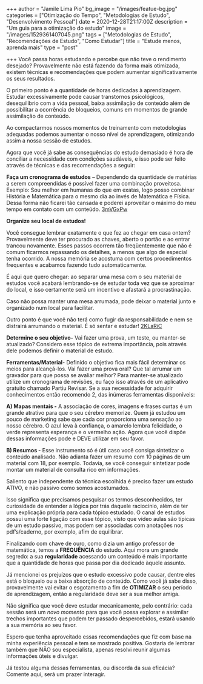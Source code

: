 +++
author = "Jamile Lima Pio"
bg_image = "/images/featue-bg.jpg"
categories = ["Otimização do Tempo", "Metodologias de Estudo", "Desenvolvimento Pessoal"]
date = 2020-12-28T21:17:00Z
description = "Um guia para a otimização do estudo"
image = "/images/1529361407045.png"
tags = ["Metodologias de Estudo", "Recomendações de Estudo", "Como Estudar"]
title = "Estude menos, aprenda mais"
type = "post"

+++
Você passa horas estudando e percebe que não teve o rendimento desejado? Provavelmente não está fazendo da forma mais otimizada, existem técnicas e recomendações que podem aumentar significativamente os seus resultados.

O primeiro ponto é a quantidade de horas dedicadas à aprendizagem. Estudar excessivamente pode causar transtornos psicológicos, desequilíbrio com a vida pessoal, baixa assimilação de conteúdo além de possibilitar a ocorrência de bloqueios, comuns em momentos de grande assimilação de conteúdo.

Ao compactarmos nossos momentos de treinamento com metodologias adequadas podemos aumentar o nosso nível de aprendizagem, otimizando assim a nossa sessão de estudos.

Agora que você já sabe as consequências do estudo demasiado é hora de conciliar a necessidade com condições saudáveis, e isso pode ser feito através de técnicas e das recomendações a seguir:

**Faça um cronograma de estudos** – Dependendo da quantidade de matérias a serem compreendidas é possível fazer uma combinação proveitosa. Exemplo: Sou melhor em humanas do que em exatas, logo posso combinar História e Matemática para o mesmo dia ao invés de Matemática e Física. Dessa forma não ficarei tão cansada e poderei aproveitar o máximo do meu tempo em contato com um conteúdo. [3mVGxPw](https://bit.ly/3mVGxPw "Imagem Computador")

**Organize seu local de estudos!**

Você consegue lembrar exatamente o que fez ao chegar em casa ontem? Provavelmente deve ter procurado as chaves, aberto o portão e ao entrar trancou novamente. Esses passos ocorrem tão freqüentemente que não é comum ficarmos repassando os detalhes, a menos que algo de especial tenha ocorrido. A nossa memória se acostuma com certos procedimentos frequentes e acabamos fazendo tudo automaticamente.

É aqui que quero chegar: ao separar uma mesa com o seu material de estudos você acabará lembrando-se de estudar toda vez que se aproximar do local, e isso certamente será um incentivo e afastará a procrastinação.

Caso não possa manter uma mesa arrumada, pode deixar o material junto e organizado num local para facilitar.

Outro ponto é que você não terá como fugir da responsabilidade e nem se distrairá arrumando o material. É só sentar e estudar! [2KLaRiC](https://bit.ly/2KLaRiC "2KLaRiC")

**Determine o seu objetivo-** Vai fazer uma prova, um teste, ou manter-se atualizado? Considero esse tópico de extrema importância, pois através dele podemos definir o material de estudo.

**Ferramentas/Material-** Definido o objetivo fica mais fácil determinar os meios para alcançá-los. Vai fazer uma prova oral? Que tal arrumar um gravador para que possa se avaliar melhor? Para manter-se atualizado utilize um cronograma de revisões, eu faço isso através de um aplicativo gratuito chamado Partiu Revisar. Se a sua necessidade for adquirir conhecimentos então recomendo 2, das inúmeras ferramentas disponíveis:

**A) Mapas mentais -** A associação de cores, imagens e frases curtas é um grande atrativo para que o seu cérebro memorize. Quem já estudou um pouco de marketing sabe que cada cor proporciona uma sensação ao nosso cérebro. O azul leva à confiança, o amarelo lembra felicidade, o verde representa esperança e o vermelho ação. Agora que você dispõe dessas informações pode e DEVE utilizar em seu favor.

**B) Resumos -** Esse instrumento só é útil caso você consiga sintetizar o conteúdo analisado. Não adianta fazer um resumo com 10 páginas de um material com 18, por exemplo. Todavia, se você conseguir sintetizar pode montar um material de consulta rico em informações.

Saliento que independente da técnica escolhida é preciso fazer um estudo ATIVO, e não passivo como somos acostumados.

Isso significa que precisamos pesquisar os termos desconhecidos, ter curiosidade de entender a lógica por trás daquele raciocínio, além de ter uma explicação própria para cada tópico estudado. O canal de estudos possui uma forte ligação com esse tópico, visto que vídeo aulas são típicas de um estudo passivo, mas podem ser associadas com anotações nos pdf’s/caderno, por exemplo, afim de equilibrar.

Finalizando com chave de ouro, como dizia um antigo professor de matemática, temos a **FREQUÊNCIA** do estudo. Aqui mora um grande segredo: a sua **regularidade** acessando um conteúdo é mais importante que a quantidade de horas que passa por dia dedicado àquele assunto.

Já mencionei os prejuízos que o estudo excessivo pode causar, dentre eles está o bloqueio ou a baixa absorção de conteúdo. Como você já sabe disso, provavelmente vai evitar o esgotamento a fim de **OTIMIZAR** o seu período de aprendizagem, então a regularidade deve ser a sua melhor amiga.

Não significa que você deve estudar mecanicamente, pelo contrário: cada sessão será um _novo momento_ para que você possa explorar e assimilar trechos importantes que podem ter passado despercebidos, estará usando a sua memória ao seu favor.

Espero que tenha aproveitado essas recomendações que fiz com base na minha experiência pessoal e tem se mostrado positiva. Gostaria de lembrar também que NÃO sou especialista, apenas resolvi reunir algumas informações úteis e divulgar.

Já testou alguma dessas ferramentas, ou discorda da sua eficácia? Comente aqui, será um prazer interagir.